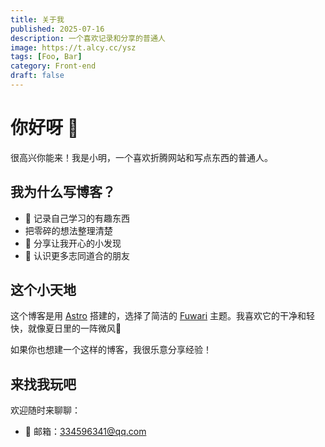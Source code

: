 ```yaml
---
title: 关于我
published: 2025-07-16
description: 一个喜欢记录和分享的普通人
image: https://t.alcy.cc/ysz
tags: [Foo, Bar]
category: Front-end
draft: false
---
```

# 你好呀  👋

很高兴你能来！我是小明，一个喜欢折腾网站和写点东西的普通人。

## 我为什么写博客？
-  📝 记录自己学习的有趣东西
-  把零碎的想法整理清楚
-  🌈 分享让我开心的小发现
- 🤝 认识更多志同道合的朋友

## 这个小天地
这个博客是用 [Astro](https://astro.build) 搭建的，选择了简洁的 [Fuwari](https://github.com/darukijs/fuwari) 主题。我喜欢它的干净和轻快，就像夏日里的一阵微风🍃

如果你也想建一个这样的博客，我很乐意分享经验！

## 来找我玩吧
欢迎随时来聊聊：
-  📧 邮箱：334596341@qq.com